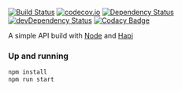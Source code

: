 [![Build Status](https://travis-ci.org/rocketapp/api.svg?branch=master)](https://travis-ci.org/rocketapp/api) [![codecov.io](https://codecov.io/github/rocketapp/api/coverage.svg?branch=master)](https://codecov.io/github/rocketapp/api?branch=master) [![Dependency Status](https://david-dm.org/rocketapp/api.svg)](https://david-dm.org/rocketapp/api) [![devDependency Status](https://david-dm.org/rocketapp/api/dev-status.svg)](https://david-dm.org/rocketapp/api#info=devDependencies) [![Codacy Badge](https://api.codacy.com/project/badge/grade/0a1d63d66e354d5e855877991f927633)](https://www.codacy.com/app/murielkong/api)

A simple API build with [Node](http://nodejs.org/) and [Hapi](http://hapijs.com/)


### Up and running

```bash
npm install
npm run start
```
